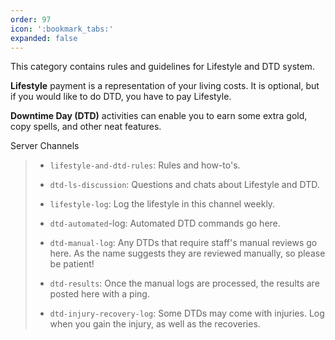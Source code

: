 ```yaml
---
order: 97
icon: ':bookmark_tabs:'
expanded: false
---
```

This category contains rules and guidelines for Lifestyle and DTD system.

**Lifestyle** payment is a representation of your living costs. It is optional, but if you would like to do DTD, you have to pay Lifestyle.

**Downtime Day (DTD)** activities can enable you to earn some extra gold, copy spells, and other neat features.

Server Channels
> - `⁠lifestyle-and-dtd-rules`: Rules and how-to's.
> - `dtd-ls-discussion`: Questions and chats about Lifestyle and DTD.
> - `lifestyle-log`: Log the lifestyle in this channel weekly.
> - `dtd-automated`-log: Automated DTD commands go here.
> 
> - `dtd-manual-log`: Any DTDs that require staff's manual reviews go here. As the name suggests they are reviewed manually, so please be patient!
> - `dtd-results`: Once the manual logs are processed, the results are posted here with a ping.
> 
> - `dtd-injury-recovery-log`: Some DTDs may come with injuries. Log when you gain the injury, as well as the recoveries.

